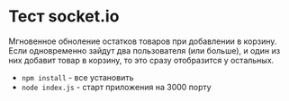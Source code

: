 # Тест socket.io
Мгновенное обноление остатков товаров при добавлении в корзину.  
Если одновременно зайдут два пользователя (или больше), и один из них добавит товар в корзину, то это сразу отобразится у остальных.

- `npm install` - все установить
- `node index.js` - старт приложения на 3000 порту